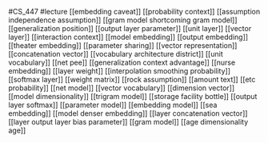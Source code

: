 #CS_447
#lecture
[[embedding caveat]]
[[probability context]]
[[assumption independence assumption]]
[[gram model shortcoming gram model]]
[[generalization position]]
[[output layer parameter]]
[[unit layer]]
[[vector layer]]
[[interaction context]]
[[model embedding]]
[[output embedding]]
[[theater embedding]]
[[parameter sharing]]
[[vector representation]]
[[concatenation vector]]
[[vocabulary architecture district]]
[[unit vocabulary]]
[[net pee]]
[[generalization context advantage]]
[[nurse embedding]]
[[layer weight]]
[[interpolation smoothing probability]]
[[softmax layer]]
[[weight matrix]]
[[rock assumption]]
[[amount text]]
[[etc probability]]
[[net model]]
[[vector vocabulary]]
[[dimension vector]]
[[model dimensionality]]
[[trigram model]]
[[storage facility bottle]]
[[output layer softmax]]
[[parameter model]]
[[embedding model]]
[[sea embedding]]
[[model denser embedding]]
[[layer concatenation vector]]
[[layer output layer bias parameter]]
[[gram model]]
[[age dimensionality age]]
